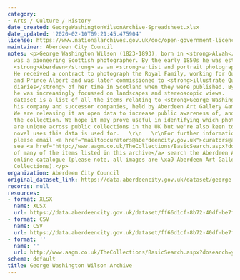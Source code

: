 ```yaml
---
category:
- Arts / Culture / History
date_created: GeorgeWashingtonWilsonArchive-Spreadsheet.xlsx
date_updated: '2020-02-10T09:21:45.475904'
license: https://www.nationalarchives.gov.uk/doc/open-government-licence/version/3/
maintainer: Aberdeen City Council
notes: <p>George Washington Wilson (1823-1893), born in <strong>Alvah</strong>, Aberdeenshire,
  was a pioneering Scottish photographer. By the early 1850s he was established in
  <strong>Aberdeen</strong> as an <strong>artist and portrait photographer</strong>.
  He received a contract to photograph the Royal Family, working for Queen Victoria
  and Prince Albert and was later commissioned to <strong>illustrate Queen Victoria\u2019s
  diaries</strong> of her time in Scotland when they were published. By the 1860s
  he was increasingly focussed on landscapes and stereoscopic views.   \r\n   \r\nThis
  dataset is a list of all the items relating to <strong>George Washington Wilson</strong>,
  his company and successor companies, held by Aberdeen Art Gallery &amp; Museums.
  We are releasing it as open data to increase public awareness of, and access to,
  the collection. We hope it may prove useful in identifying which photographic images
  are unique across public collections in the UK but we're also keen to hear of any
  novel uses this data is used for.   \r\n   \r\nFor further information or discussion,
  please email <a href="mailto:curators@aberdeencity.gov.uk">curators@aberdeencity.gov.uk</a>.  To
  see <a href="http://www.aagm.co.uk/TheCollections/BasicSearch.aspx?dosearch=y&amp;Artists=George+Washington+Wilson+and+Company&amp;Title=&amp;chat=">images
  of many of the items listed in this archive</a> search the Aberdeen Art Gallery
  online catalogue (please note, all images are \xa9 Aberdeen Art Gallery &amp; Museums
  Collections).</p>
organization: Aberdeen City Council
original_dataset_link: https://data.aberdeencity.gov.uk/dataset/george-washington-wilson
records: null
resources:
- format: XLSX
  name: XLSX
  url: https://data.aberdeencity.gov.uk/dataset/ff66d1cf-8b72-40df-be7f-6330536aea91/resource/992291f7-7cb0-43ab-bf7b-d266240bdc88/download/georgewashingtonwilsonarchive-spreadsheet.xlsx
- format: CSV
  name: CSV
  url: https://data.aberdeencity.gov.uk/dataset/ff66d1cf-8b72-40df-be7f-6330536aea91/resource/a4de5363-fc23-43e7-8ac0-f8c894ed4b40/download/georgewashingtonwilsonarchive-csv.csv
- format: ''
  name: ''
  url: http://www.aagm.co.uk/TheCollections/BasicSearch.aspx?dosearch=y&Artists=George+Washington+Wilson+and+Company&Title=&chat=
schema: default
title: George Washington Wilson Archive
---
```

